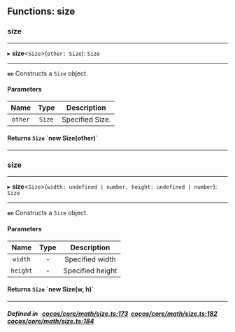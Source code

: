 ## Functions: size

### size


___
▸ **size**<`Size`\>(`other: Size`): `Size`
___


**`en`** Constructs a `Size` object.



#### Parameters

| Name | Type | Description |
| :------: | :------: | :------: |
| `other` | `Size` | Specified Size.  |

#### Returns `Size` &#x60;new Size(other)&#x60;

___

### size


___
▸ **size**<`Size`\>(`width: undefined | number, height: undefined | number`): `Size`
___


**`en`** Constructs a `Size` object.



#### Parameters

| Name | Type | Description |
| :------: | :------: | :------: |
| `width` | - | Specified width  |
| `height` | - | Specified height  |

#### Returns `Size` &#x60;new Size(w, h)&#x60;

___


##### Defined in &nbsp;   [cocos/core/math/size.ts:173](https://github.com/cocos-creator/engine/blob/c7bf6b8a9/cocos/core/math/size.ts#L173)&nbsp;   [cocos/core/math/size.ts:182](https://github.com/cocos-creator/engine/blob/c7bf6b8a9/cocos/core/math/size.ts#L182)&nbsp;   [cocos/core/math/size.ts:184](https://github.com/cocos-creator/engine/blob/c7bf6b8a9/cocos/core/math/size.ts#L184)&nbsp;
